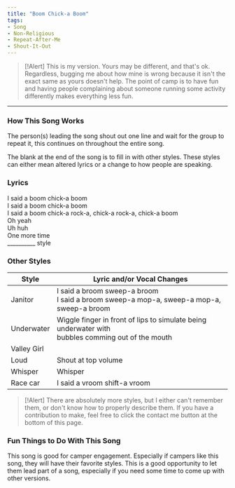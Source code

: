 ```yaml
---
title: "Boom Chick-a Boom"
tags:
- Song
- Non-Religious
- Repeat-After-Me
- Shout-It-Out
---
```


>[!Alert]
> This is my version. Yours may be different, and that's ok. Regardless, bugging me about how mine is wrong because it isn't the exact same as yours doesn't help. The point of camp is to have fun and having people complaining about someone running some activity differently makes everything less fun.

---

### How This Song Works

The person(s) leading the song shout out one line and wait for the group to repeat it, this continues on throughout the entire song.

The blank at the end of the song is to fill in with other styles. These styles can either mean altered lyrics or a change to how people are speaking.

### Lyrics

I said a boom chick-a boom  
I said a boom chick-a boom  
I said a boom chick-a rock-a, chick-a rock-a, chick-a boom  
Oh yeah  
Uh huh  
One more time  
\_\_\_\_\_\_\_\_\_\_ style

### Other Styles


| Style       | Lyric and/or Vocal Changes                                                                           |
| ----------- | ---------------------------------------------------------------------------------------------------- |
| Janitor     | I said a broom sweep-a broom<br>I said a broom sweep-a mop-a, sweep-a mop-a, sweep-a broom           |
| Underwater  | Wiggle finger in front of lips to simulate being underwater with<br>bubbles comming out of the mouth |
| Valley Girl |                                                                                                      |
| Loud        | Shout at top volume                                                                                  |
| Whisper     | Whisper                                                                                              |
| Race car    | I said a vroom shift-a vroom                                                                                                     |

> [!Alert]
> There are absolutely more styles, but I either can't remember them, or don't know how to properly describe them. If you have a contribution to make, feel free to click the contact me button at the bottom of this page.

### Fun Things to Do With This Song

This song is good for camper engagement. Especially if campers like this song, they will have their favorite styles. This is a good opportunity to let them lead part of a song, especially if you need some time to come up with other versions.